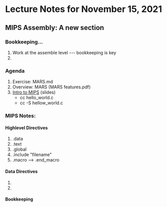 # Lecture Notes for November 15, 2021

## MIPS Assembly: A new section

### Bookkeeping...
  1. Work at the assemble level --- bookkeeping is key
  1. 
### Agenda
  1. Exercise: MARS.md
  1. Overview: MARS (MARS features.pdf)
  1. [Intro to MIPS](https://docs.google.com/presentation/d/13NbmMDsDcbJ6qLznOublbubldTsf4qAPr2wl8Ip1KDE/edit#slide=id.gfba52f9b0c_0_217) (slides)
     * cc hello_world.c
     * cc -S hellow_world.c

### MIPS Notes:
#### Highlevel Directives
  1. .data
  1. .text
  1. .global
  1. .include "filename"
  1. .macro --> .end_macro

#### Data Directives
  1. 
  1. 

#### Bookkeeping

